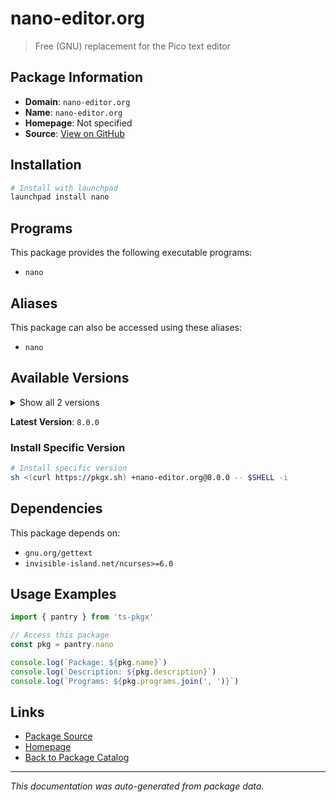 # nano-editor.org

> Free (GNU) replacement for the Pico text editor

## Package Information

- **Domain**: `nano-editor.org`
- **Name**: `nano-editor.org`
- **Homepage**: Not specified
- **Source**: [View on GitHub](https://github.com/pkgxdev/pantry/tree/main/projects/nano-editor.org/package.yml)

## Installation

```bash
# Install with launchpad
launchpad install nano
```

## Programs

This package provides the following executable programs:

- `nano`

## Aliases

This package can also be accessed using these aliases:

- `nano`

## Available Versions

<details>
<summary>Show all 2 versions</summary>

- `8.0.0`, `7.2.0`

</details>

**Latest Version**: `8.0.0`

### Install Specific Version

```bash
# Install specific version
sh <(curl https://pkgx.sh) +nano-editor.org@8.0.0 -- $SHELL -i
```

## Dependencies

This package depends on:

- `gnu.org/gettext`
- `invisible-island.net/ncurses>=6.0`

## Usage Examples

```typescript
import { pantry } from 'ts-pkgx'

// Access this package
const pkg = pantry.nano

console.log(`Package: ${pkg.name}`)
console.log(`Description: ${pkg.description}`)
console.log(`Programs: ${pkg.programs.join(', ')}`)
```

## Links

- [Package Source](https://github.com/pkgxdev/pantry/tree/main/projects/nano-editor.org/package.yml)
- [Homepage](#)
- [Back to Package Catalog](../package-catalog.md)

---

*This documentation was auto-generated from package data.*
